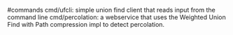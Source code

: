 #commands
cmd/ufcli: simple union find client that reads input from the command line
cmd/percolation: a webservice that uses the Weighted Union Find with Path compression impl to detect percolation.
